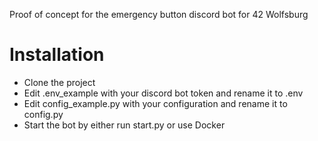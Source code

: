 Proof of concept for the emergency button discord bot for 42 Wolfsburg

# Installation
- Clone the project
- Edit .env_example with your discord bot token and rename it to .env
- Edit config_example.py with your configuration and rename it to config.py
- Start the bot by either run start.py or use Docker